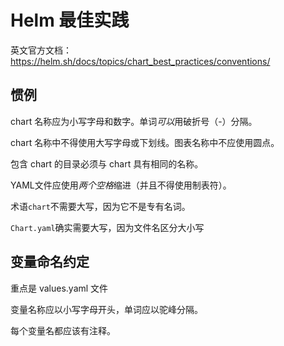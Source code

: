 # Helm 最佳实践

英文官方文档：https://helm.sh/docs/topics/chart_best_practices/conventions/

## 惯例

chart 名称应为小写字母和数字。单词*可以*用破折号（-）分隔。

chart 名称中不得使用大写字母或下划线。图表名称中不应使用圆点。

包含 chart 的目录必须与 chart 具有相同的名称。

YAML文件应使用*两个空格*缩进（并且不得使用制表符）。

术语`chart`不需要大写，因为它不是专有名词。

`Chart.yaml`确实需要大写，因为文件名区分大小写



## 变量命名约定

重点是 values.yaml 文件

变量名称应以小写字母开头，单词应以驼峰分隔。

每个变量名都应该有注释。





